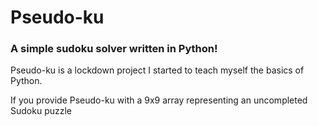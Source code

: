 # Pseudo-ku
### A simple sudoku solver written in Python!

Pseudo-ku is a lockdown project I started to teach myself the basics of Python.

If you provide Pseudo-ku with a 9x9 array representing an uncompleted Sudoku 
puzzle  




